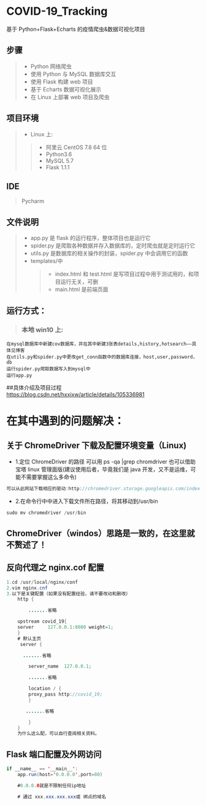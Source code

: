 # COVID-19_Tracking
基于 Python+Flask+Echarts 的疫情爬虫&amp;数据可视化项目



## 步骤

> - Python 网络爬虫
> - 使用 Python 与 MySQL 数据库交互
> - 使用 Flask 构建 web 项目
> - 基于 Echarts 数据可视化展示
> - 在 Linux 上部署 web 项目及爬虫



## 项目环境

> - Linux 上:
>> - 阿里云 CentOS 7.8 64 位
>> - Python3.6
>> - MySQL 5.7
> > - Flask 1.1.1

## IDE

> Pycharm







## 文件说明

> - app.py 是 flask 的运行程序，整体项目也是运行它
> - spider.py 是爬取各种数据并存入数据库的，定时爬虫就是定时运行它
> - utils.py 是数据库的相关操作的封装，spider.py 中会调用它的函数
> - templates/中
>   > - index.html 和 test.html 是写项目过程中用于测试用的，和项目运行无关，可删
>   > - main.html 是前端页面

## 运行方式：

> ### **本地 win10 上:**

    在mysql数据库中新建cov数据库，并在其中新建3张表details,history,hotsearch——具体见博客
    在utils.py和spider.py中更改get_conn函数中的数据库连接，host,user,password，db
    运行spider.py爬取数据写入到mysql中
    运行app.py

##具体介绍及项目过程
https://blog.csdn.net/hxxjxw/article/details/105336981
# 在其中遇到的问题解决：

## 关于 ChromeDriver 下载及配置环境变量（Linux)

- 1.定位 ChromeDriver 的路径 可以用 ps -qa |grep chromdriver 也可以借助宝塔 linux 管理面版(建议使用后者，毕竟我们是 java 开发，又不是运维，可能不需要掌握这么多命令)

```java
可以从此网站下载相应的驱动:http://chromedriver.storage.googleapis.com/index.html
```

- 2.在命令行中中进入下载文件所在路径，将其移动到/usr/bin

```java
sudo mv chromedriver /usr/bin
```
## ChromeDriver（windos）思路是一致的，在这里就不赘述了！
## 反向代理之 nginx.cof 配置

```java
1.cd /usr/local/nginx/conf
2.vim nginx.cnf
3.以下是关键配置（如果没有配置经验，请不要改动和删改）
	http {

		.......省略

    upstream covid_19{
    server     127.0.0.1:8080 weight=1;
    }
    # 默认主页
     server {

      .......省略

        server_name  127.0.0.1;

		.......省略

        location / {
        proxy_pass http://covid_19;
        }

       .......省略

        }
    }
	为什么这么配，可以自行查阅相关资料。

```
## Flask 端口配置及外网访问
```java
if __name__ == '__main__':
    app.run(host='0.0.0.0',port=80)

	#0.0.0.0就是不限制任何ip地址

	# 通过 xxx.xxx.xxx.xxx或 绑点的域名
```
